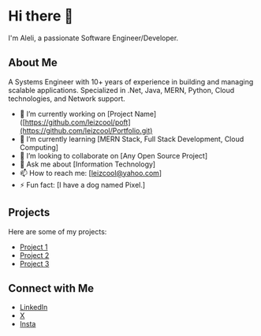 # Hi there 👋

I'm Aleli, a passionate Software Engineer/Developer.

## About Me
A Systems Engineer with 10+ years of experience in building and managing scalable applications. Specialized in .Net, Java, MERN, Python, Cloud technologies, and Network support.

- 🔭 I’m currently working on [Project Name]([https://github.com/leizcool/poft](https://github.com/leizcool/Portfolio.git)
- 🌱 I’m currently learning [MERN Stack, Full Stack Development, Cloud Computing]
- 👯 I’m looking to collaborate on [Any Open Source Project]
- 💬 Ask me about [Information Technology]
- 📫 How to reach me: [leizcool@yahoo.com]
- ⚡ Fun fact: [I have a dog named Pixel.]

## Projects

Here are some of my projects:

- [Project 1](https://github.com/leizcool/project1)
- [Project 2](https://github.com/leizcool/project2)
- [Project 3](https://github.com/leizcool/project3)

## Connect with Me

- [LinkedIn](https://www.linkedin.com/in/alelimacapagal)
- [X](https://x.com/leizcool2025)
- [Insta](https://instagram.com/leizc001)
